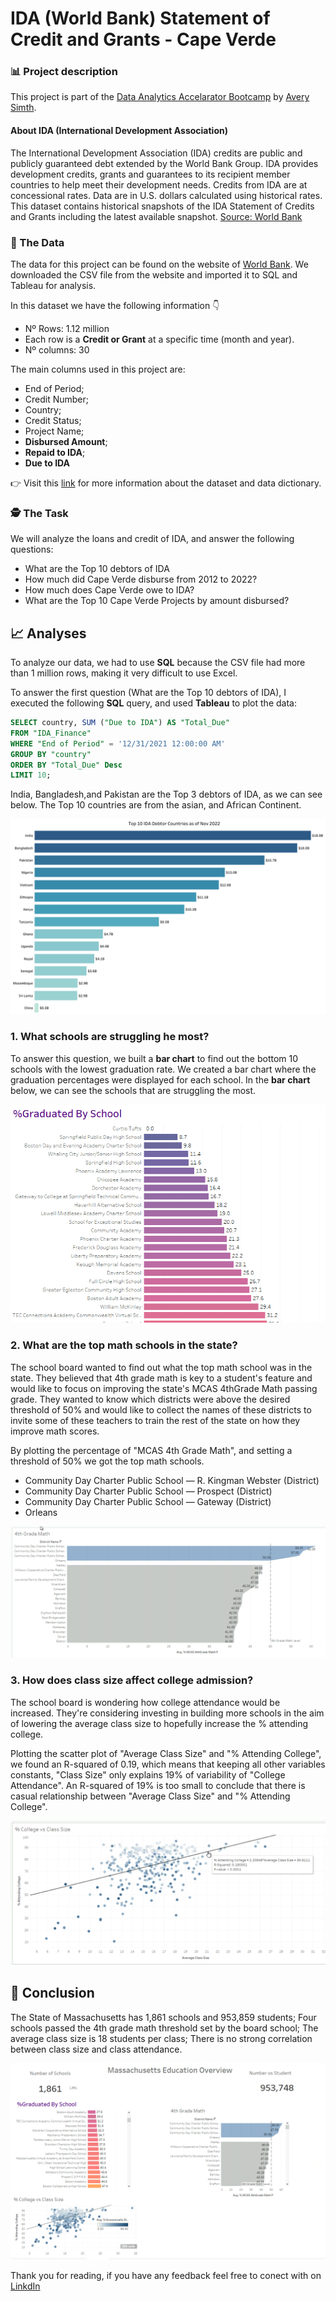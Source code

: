 # IDA (World Bank) Statement of Credit and Grants - Cape Verde

### 📊 Project description

This project is part of the [Data Analytics Accelarator Bootcamp](https://www.datacareerjumpstart.com/) by [Avery Simth](https://www.linkedin.com/in/averyjsmith/).

#### About IDA (International Development Association)

The International Development Association (IDA) credits are public and publicly guaranteed debt extended by the World Bank Group. IDA provides development credits, grants and guarantees to its recipient member countries to help meet their development needs. Credits from IDA are at concessional rates. Data are in U.S. dollars calculated using historical rates. This dataset contains historical snapshots of the IDA Statement of Credits and Grants including the latest available snapshot. [Source: World Bank](https://finances.worldbank.org/Loans-and-Credits/IDA-Statement-Of-Credits-and-Grants-Historical-Dat/tdwh-3krx)

### 💾 The Data

The data for this project can be found on the website of [World Bank](https://finances.worldbank.org/Loans-and-Credits/IDA-Statement-Of-Credits-and-Grants-Historical-Dat/tdwh-3krx). We downloaded the CSV file from the website and imported it to SQL and Tableau for analysis.

In this dataset we have the following information 👇

* Nº Rows: 1.12 million
* Each row is a **Credit or Grant** at a specific time (month and year).
* Nº columns: 30

The main columns used in this project are:

* End of Period;
* Credit Number;
* Country;
* Credit Status;
* Project Name;
* **Disbursed Amount**;
* **Repaid to IDA**;
* **Due to IDA**

👉 Visit this [link](https://finances.worldbank.org/Loans-and-Credits/IDA-Statement-Of-Credits-and-Grants-Historical-Dat/tdwh-3krx) for more information about the dataset and data dictionary.

### 🕵️ The Task

We will analyze the loans and credit of IDA, and answer the following questions:

* What are the Top 10 debtors of IDA
* How much did Cape Verde disburse from 2012 to 2022?
* How much does Cape Verde owe to IDA?
* What are the Top 10 Cape Verde Projects by amount disbursed?

## 📈 Analyses

To analyze our data, we had to use **SQL** because the CSV file had more than 1 million rows, making it very difficult to use Excel.

To answer the first question (What are the Top 10 debtors of IDA), I executed the following **SQL** query, and used **Tableau** to plot the data:

``` sql
SELECT country, SUM ("Due to IDA") AS "Total_Due" 
FROM "IDA_Finance" 
WHERE "End of Period" = '12/31/2021 12:00:00 AM' 
GROUP BY "country"
ORDER BY "Total_Due" Desc
LIMIT 10;
```

India, Bangladesh,and Pakistan are the Top 3 debtors of IDA, as we can see below. The Top 10 countries are from the asian, and African Continent.


<img src="images/projects/world_bank/top_10.PNG?raw=true">

### 1\. What schools are struggling he most?

To answer this question, we built a **bar chart** to find out the bottom 10 schools with the lowest graduation rate. We created a bar chart where the graduation percentages were displayed for each school. In the **bar chart** below, we can see the schools that are struggling the most.

<img src="images/projects/Mass_tableau/bar_chart.PNG?raw=true">

### 2\. What are the top math schools in the state?

The school board wanted to find out what the top math school was in the state. They believed that 4th grade math is key to a student's feature and would like to focus on improving the state's MCAS 4thGrade Math passing grade. They wanted to know which districts were above the desired threshold of 50% and would like to collect the names of these districts to invite some of these teachers to train the rest of the state on how they improve math scores.

By plotting the percentage of "MCAS 4th Grade Math", and setting a threshold of 50% we got the top math schools.

* Community Day Charter Public School — R. Kingman Webster (District)
* Community Day Charter Public School — Prospect (District)
* Community Day Charter Public School — Gateway (District)
* Orleans

<img src="images/projects/Mass_tableau/math.PNG?raw=true">

### 3\. How does class size affect college admission?

The school board is wondering how college attendance would be increased. They're considering investing in building more schools in the aim of lowering the average class size to hopefully increase the % attending college.

Plotting the scatter plot of "Average Class Size" and "% Attending College", we found an R-squared of 0.19, which means that keeping all other variables constants, "Class Size" only explains 19% of variability of "College Attendance". An R-squared of 19% is too small to conclude that there is casual relationship between "Average Class Size" and "% Attending College".

<img src="images/projects/Mass_tableau/scatter.PNG?raw=true">

## 📓 Conclusion

The State of Massachusetts has 1,861 schools and 953,859 students;
Four schools passed the 4th grade math threshold set by the board school;
The average class size is 18 students per class;
There is no strong correlation between class size and class attendance.

<img src="images/projects/Mass_tableau/dashboard.PNG?raw=true">

Thank you for reading, if you have any feedback feel free to conect with on [LinkdIn](https://www.linkedin.com/in/kelton-garcia-santos-a75060b3/)